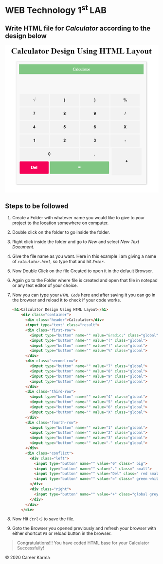 # WEB Technology 1<sup>st </sup> LAB

## Write HTML file for *Calculator* according to the design below

![Mockup Design for Calculator]('./../../../images/calculator%20mockup.png)

## Steps to be followed

1. Create a Folder with whatever name you would like to give to your project to the location somewhere on computer.
2. Double click on the folder to go inside the folder.
3. Right click inside the folder and go to *New* and select *New Text Document*.
4. Give the file name as you want. Here in this example i am giving a name of *`calculator.html`*, so type that and hit *`Enter`*.
5. Now Double Click on the file Created to open it in the default Browser.
6. Again go to the Folder where file is created and open that file in notepad or any text editor of your choice.
7. Now you can type your *`HTML Code`* here and after saving it you can go in the browser and reload it to check if your code works.

   ```HTML
   <h1>Calculator Design Using HTML Layout</h1>
       <div class="container">
         <div class="header">Calculator</div>
         <input type="text" class="result">
         <div class="first-row">
           <input type="button" name="" value="&radic;" class="global">
           <input type="button" name="" value="(" class="global">
           <input type="button" name="" value=")" class="global">
           <input type="button" name="" value="%" class="global">
         </div>
         <div class="second-row">
           <input type="button" name="" value="7" class="global">
           <input type="button" name="" value="8" class="global">
           <input type="button" name="" value="9" class="global">
           <input type="button" name="" value="/" class="global">
         </div>
         <div class="third-row">
           <input type="button" name="" value="4" class="global">
           <input type="button" name="" value="5" class="global">
           <input type="button" name="" value="6" class="global">
           <input type="button" name="" value="X" class="global">
         </div>
         <div class="fourth-row">
           <input type="button" name="" value="1" class="global">
           <input type="button" name="" value="2" class="global">
           <input type="button" name="" value="3" class="global">
           <input type="button" name="" value="-" class="global">
         </div>
         <div class="conflict">
           <div class="left">
             <input type="button" name="" value="0" class=" big">
             <input type="button" name="" value="." class=" small">
             <input type="button" name="" value="Del" class=" red small white-text top-margin">
             <input type="button" name="" value="=" class=" green white-text big top-margin">
           </div>
           <div class="right">
             <input type="button" name="" value="+" class="global grey plus">
           </div>
         </div>
       </div>
   ```

8. Now Hit *`Ctrl+S`* to save the file.
9. Goto the Browser you opened previously and refresh your browser with either shortcut *`F5`* or reload button in the browser.

>Congratulations!!! You have coded HTML base for your Calculator Successfully!

<p>© 2020 Career Karma </p>

